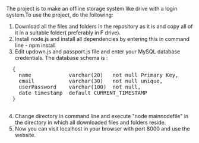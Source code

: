   The project is to make an offline storage system like drive with a login system.To use the project, do the following:
  
  1. Download all the files and folders in the repository as it is and copy all of it in a suitable folder( preferably in F drive).
  2. Install node.js and install all dependencies by entering this in command line - npm install
  3. Edit updown.js and passport.js file and enter your MySQL database credentials. The database schema is :
  <pre>
  {
    name            varchar(20)   not null Primary Key,
    email           varchar(30)   not null unique,
    userPassword    varchar(100)  not null,
    date timestamp  default CURRENT_TIMESTAMP
  }
  </pre>
  4. Change directory in command line and execute "node mainnodefile" in the directory in which all downloaded files and folders reside.
  5. Now you can visit localhost in your browser with port 8000 and use the website.
